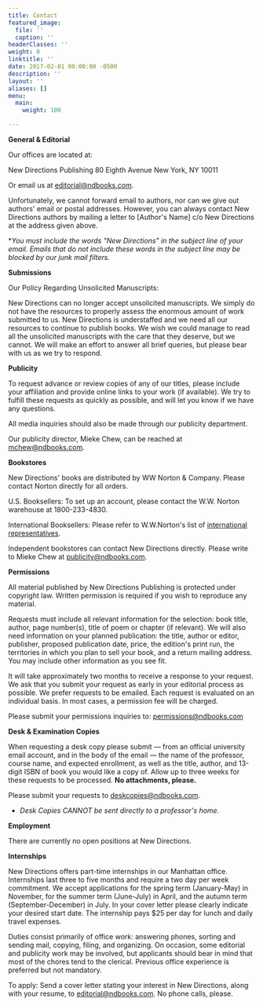 ```yaml
---
title: Contact
featured_image:
  file: ''
  caption: ''
headerClasses: ''
weight: 0
linktitle: ''
date: 2017-02-01 00:00:00 -0500
description: ''
layout: ''
aliases: []
menu:
  main:
    weight: 100

---
```

**General & Editorial**

Our offices are located at:

New Directions Publishing
80 Eighth Avenue
New York, NY 10011

Or email us at [editorial@ndbooks.com](mailto:editorial@ndbooks.com?subject=From_the_NDBooks.com_site%3A_Editorial).

Unfortunately, we cannot forward email to authors, nor can we give out authors' email or postal addresses. However, you can always contact New Directions authors by mailing a letter to \[Author's Name\] c/o New Directions at the address given above.

\**You must include the words "New Directions" in the subject line of your email. Emails that do not include these words in the subject line may be blocked by our junk mail filters.*

**Submissions**

Our Policy Regarding Unsolicited Manuscripts:

New Directions can no longer accept unsolicited manuscripts. We simply do not have the resources to properly assess the enormous amount of work submitted to us. New Directions is understaffed and we need all our resources to continue to publish books. We wish we could manage to read all the unsolicited manuscripts with the care that they deserve, but we cannot. We will make an effort to answer all brief queries, but please bear with us as we try to respond.

**Publicity**

To request advance or review copies of any of our titles, please include your affiliation and provide online links to your work (if available). We try to fulfill these requests as quickly as possible, and will let you know if we have any questions.

All media inquiries should also be made through our publicity department.

Our publicity director, Mieke Chew, can be reached at mchew@ndbooks.com.

**Bookstores**

New Directions' books are distributed by WW Norton & Company. Please contact Norton directly for all orders.

U.S. Booksellers: To set up an account, please contact the W.W. Norton warehouse at 1800-233-4830.

International Booksellers: Please refer to W.W.Norton's list of [international representatives](http://books.wwnorton.com/books/aboutcontent.aspx?id=4394&mid=66).

Independent bookstores can contact New Directions directly. Please write to Mieke Chew at publicity@ndbooks.com.

**Permissions**

All material published by New Directions Publishing is protected under copyright law. Written permission is required if you wish to reproduce any material.

Requests must include all relevant information for the selection: book title, author, page number(s), title of poem or chapter (if relevant). We will also need information on your planned publication: the title, author or editor, publisher, proposed publication date, price, the edition's print run, the territories in which you plan to sell your book, and a return mailing address. You may include other information as you see fit.

It will take approximately two months to receive a response to your request. We ask that you submit your request as early in your editorial process as possible. We prefer requests to be emailed. Each request is evaluated on an individual basis. In most cases, a permission fee will be charged.

Please submit your permissions inquiries to: [permissions@ndbooks.com](mailto:permissions@ndbooks.com?subject=Permissions%3A_from_the_ndbooks.com_website)

**Desk & Examination Copies**

When requesting a desk copy please submit — from an official university email account, and in the body of the email — the name of the professor, course name, and expected enrollment, as well as the title, author, and 13-digit ISBN of book you would like a copy of. Allow up to three weeks for these requests to be processed. **No attachments, please.**

Please submit your requests to [deskcopies@ndbooks.com](mailto:deskcopies@ndbooks.com?subject=New_Directions%3A_request_for_Desk_Copies).

* *Desk Copies CANNOT be sent directly to a professor's home.*

**Employment**

There are currently no open positions at New Directions.

**Internships**

New Directions offers part-time internships in our Manhattan office. Internships last three to five months and require a two day per week commitment. We accept applications for the spring term (January-May) in November, for the summer term (June-July) in April, and the autumn term (September-December) in July. In your cover letter please clearly indicate your desired start date. The internship pays $25 per day for lunch and daily travel expenses.

Duties consist primarily of office work: answering phones, sorting and sending mail, copying, filing, and organizing. On occasion, some editorial and publicity work may be involved, but applicants should bear in mind that most of the chores tend to the clerical. Previous office experience is preferred but not mandatory.

To apply: Send a cover letter stating your interest in New Directions, along with your resume, to [editorial@ndbooks.com](mailto:editorial@ndbooks.com?subject=From_the_Ndbooks.com_Website). No phone calls, please.